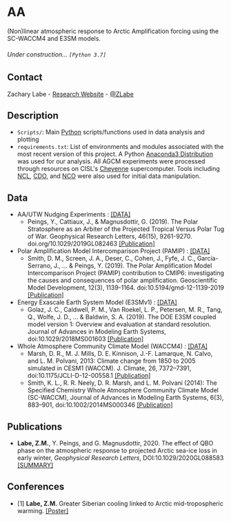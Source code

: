 # AA
(Non)linear atmospheric response to Arctic Amplification forcing using the SC-WACCM4 and E3SM models.

###### Under construction... ```[Python 3.7]```

## Contact
Zachary Labe - [Research Website](http://sites.uci.edu/zlabe/) - [@ZLabe](https://twitter.com/ZLabe)

## Description
+ ```Scripts/```: Main [Python](https://www.python.org/) scripts/functions used in data analysis and plotting
+ ```requirements.txt```: List of environments and modules associated with the most recent version of this project. A Python [Anaconda3 Distribution](https://docs.continuum.io/anaconda/) was used for our analysis. All AGCM experiments were processed through resources on CISL's [Cheyenne](https://www2.cisl.ucar.edu/resources/computational-systems/cheyenne) supercomputer. Tools including [NCL](https://www.ncl.ucar.edu/), [CDO](https://code.mpimet.mpg.de/projects/cdo), and [NCO](http://nco.sourceforge.net/) were also used for initial data manipulation.

## Data
+ AA/UTW Nudging Experiments : [[DATA]](https://zenodo.org/record/3066448)
    + Peings, Y., Cattiaux, J., & Magnusdottir, G. (2019). The Polar Stratosphere as an Arbiter of the Projected Tropical Versus Polar Tug of War. Geophysical Research Letters, 46(15), 9261-9270. doi.org/10.1029/2019GL082463 [[Publication]](https://doi.org/10.1029/2019GL082463)
+ Polar Amplification Model Intercomparison Project (PAMIP) : [[DATA]](https://pcmdi.llnl.gov/CMIP6/ArchiveStatistics/esgf_data_holdings/PAMIP/index.html)
    + Smith, D. M., Screen, J. A., Deser, C., Cohen, J., Fyfe, J. C., García-Serrano, J., ... & Peings, Y. (2019). The Polar Amplification Model Intercomparison Project (PAMIP) contribution to CMIP6: investigating the causes and consequences of polar amplification. Geoscientific Model Development, 12(3), 1139-1164. doi:10.5194/gmd-12-1139-2019 [[Publication]](https://www.geosci-model-dev.net/12/1139/2019/)
+ Energy Exascale Earth System Model (E3SMv1) : [[DATA]](https://e3sm.org/data/)
    + Golaz, J. C., Caldwell, P. M., Van Roekel, L. P., Petersen, M. R., Tang, Q., Wolfe, J. D., ... & Baldwin, S. A. (2019). The DOE E3SM coupled model version 1: Overview and evaluation at standard resolution. Journal of Advances in Modeling Earth Systems, doi:10.1029/2018MS001603 [[Publication]](https://agupubs.onlinelibrary.wiley.com/doi/full/10.1029/2018MS001603)
+ Whole Atmosphere Community Climate Model (WACCM4) : [[DATA]](http://www.cesm.ucar.edu/working_groups/Whole-Atmosphere/code-release.html)
    + Marsh, D. R., M. J. Mills, D. E. Kinnison, J.-F. Lamarque, N. Calvo, and L. M. Polvani, 2013: Climate change from 1850 to 2005 simulated in CESM1 (WACCM). J. Climate, 26, 7372–7391, doi:10.1175/JCLI-D-12-00558.1 [[Publication]](http://journals.ametsoc.org/doi/abs/10.1175/BAMS-D-13-00255.1)
    + Smith, K. L., R. R. Neely, D. R. Marsh, and L. M. Polvani (2014): The Specified Chemistry Whole Atmosphere Community Climate Model (SC-WACCM), Journal of Advances in Modeling Earth Systems, 6(3), 883–901, doi:10.1002/2014MS000346 [[Publication]](https://agupubs.onlinelibrary.wiley.com/doi/full/10.1002/2014MS000346)
    
    
## Publications
+ **Labe, Z.M.**, Y. Peings, and G. Magnusdottir, 2020. The effect of QBO phase on the atmospheric response to projected Arctic sea-ice loss in early winter, *Geophysical Research Letters*, DOI:10.1029/2020GL088583 [[SUMMARY]](https://sites.uci.edu/zlabe/arctic-amplification/)

## Conferences
+ [1] **Labe, Z.M.** Greater Siberian cooling linked to Arctic mid-tropospheric warming. [[Poster]](https://sites.uci.edu/zlabe/files/2020/08/ZLabe_BigIdeaPoster_AA.pdf)
